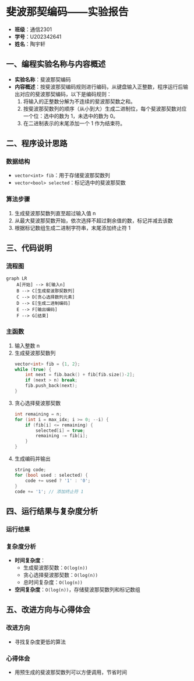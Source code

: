 # 斐波那契编码——实验报告

- **班级**：通信2301 
- **学号**：U202342641 
- **姓名**：陶宇轩 

## 一、编程实验名称与内容概述 

- **实验名称**：斐波那契编码
- **内容概述**：按斐波那契编码规则进行编码，从键盘输入正整数，程序运行后输出对应的斐波那契编码，以下是编码规则：
  1. 将输入的正整数分解为不连续的斐波那契数之和。
  2. 按斐波那契数列的顺序（从小到大）生成二进制位，每个斐波那契数对应一个位：选中的数为 1，未选中的数为 0。
  3. 在二进制表示的末尾添加一个 1 作为结束符。

## 二、程序设计思路 

### 数据结构 
- `vector<int> fib`：用于存储斐波那契数列
- `vector<bool> selected`：标记选中的斐波那契数

### 算法步骤 
1. 生成斐波那契数列直至超过输入值 n
2. 从最大斐波那契数开始，依次选择不超过剩余值的数，标记并减去该数
3. 根据标记数组生成二进制字符串，末尾添加终止符 1

## 三、代码说明 

### 流程图 

```mermaid
graph LR
    A[开始] --> B[输入n]
    B --> C[生成斐波那契数列]
    C --> D[贪心选择数列元素]
    D --> E[生成二进制编码]
    E --> F[输出编码]
    F --> G[结束]
```

### 主函数 

1. 输入整数 n
2. 生成斐波那契数列
   ```cpp  
   vector<int> fib = {1, 2};  
   while (true) {  
       int next = fib.back() + fib[fib.size()-2];  
       if (next > n) break;  
       fib.push_back(next);  
   }  
   ```
3. 贪心选择斐波那契数
   ```cpp  
   int remaining = n;  
   for (int i = max_idx; i >= 0; --i) {  
       if (fib[i] <= remaining) {  
           selected[i] = true;  
           remaining -= fib[i];  
       }  
   }  
   ```
4. 生成编码并输出
   ```cpp  
   string code;
   for (bool used : selected) {
       code += used ? '1' : '0';
   }
   code += '1'; // 添加终止符 1
   ```

## 四、运行结果与复杂度分析 

### 运行结果 

### 复杂度分析 
- **时间复杂度**： 
  - 生成斐波那契数：`O(log(n))`
  - 贪心选择斐波那契数：`O(log(n))`
  - 总时间复杂度：`O(log(n))`
- **空间复杂度**：`O(log(n))`，存储斐波那契数列和标记数组

## 五、改进方向与心得体会 

### 改进方向 

- 寻找复杂度更低的算法

### 心得体会 

- 用预生成的斐波那契数列可以方便调用，节省时间